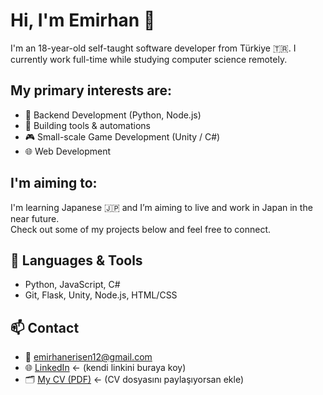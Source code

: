 # Hi, I'm Emirhan 👋

I'm an 18-year-old self-taught software developer from Türkiye 🇹🇷. I currently work full-time while studying computer science remotely. 

## My primary interests are:
- 🧠 Backend Development (Python, Node.js)
- 🧰 Building tools & automations
- 🎮 Small-scale Game Development (Unity / C#)
- 🌐 Web Development

## I'm aiming to:
I'm learning Japanese 🇯🇵 and I’m aiming to live and work in Japan in the near future.  
Check out some of my projects below and feel free to connect.

## 🧰 Languages & Tools
- Python, JavaScript, C#
- Git, Flask, Unity, Node.js, HTML/CSS

## 📫 Contact
- 📧 emirhanerisen12@gmail.com
- 🌐 [LinkedIn](https://www.linkedin.com/in/emirhan-eri%C5%9Fen-088009368/) ← (kendi linkini buraya koy)
- 🗂️ [My CV (PDF)](link) ← (CV dosyasını paylaşıyorsan ekle)

